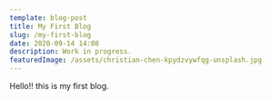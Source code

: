 ```yaml
---
template: blog-post
title: My First Blog
slug: /my-first-blog
date: 2020-09-14 14:08
description: Work in progress.
featuredImage: /assets/christian-chen-kpydzvywfqg-unsplash.jpg
---
```

Hello!! this is my first blog.